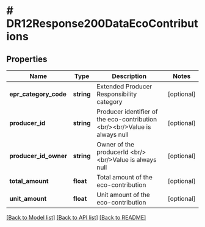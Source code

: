 # # DR12Response200DataEcoContributions

## Properties

Name | Type | Description | Notes
------------ | ------------- | ------------- | -------------
**epr_category_code** | **string** | Extended Producer Responsibility category | [optional]
**producer_id** | **string** | Producer identifier of the eco-contribution &lt;br/&gt;&lt;br/&gt;Value is always null | [optional]
**producer_id_owner** | **string** | Owner of the producerId &lt;br/&gt;&lt;br/&gt;Value is always null | [optional]
**total_amount** | **float** | Total amount of the eco-contribution | [optional]
**unit_amount** | **float** | Unit amount of the eco-contribution | [optional]

[[Back to Model list]](../../README.md#models) [[Back to API list]](../../README.md#endpoints) [[Back to README]](../../README.md)
